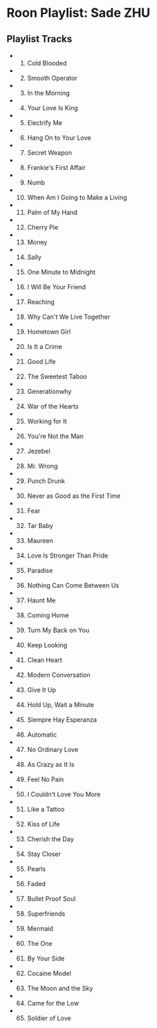 # Roon Playlist: Sade ZHU

## Playlist Tracks


- 1. Cold Blooded
- 2. Smooth Operator
- 3. In the Morning
- 4. Your Love Is King
- 5. Electrify Me
- 6. Hang On to Your Love
- 7. Secret Weapon
- 8. Frankie's First Affair
- 9. Numb
- 10. When Am I Going to Make a Living
- 11. Palm of My Hand
- 12. Cherry Pie
- 13. Money
- 14. Sally
- 15. One Minute to Midnight
- 16. I Will Be Your Friend
- 17. Reaching
- 18. Why Can't We Live Together
- 19. Hometown Girl
- 20. Is It a Crime
- 21. Good Life
- 22. The Sweetest Taboo
- 23. Generationwhy
- 24. War of the Hearts
- 25. Working for It
- 26. You're Not the Man
- 27. Jezebel
- 28. Mr. Wrong
- 29. Punch Drunk
- 30. Never as Good as the First Time
- 31. Fear
- 32. Tar Baby
- 33. Maureen
- 34. Love Is Stronger Than Pride
- 35. Paradise
- 36. Nothing Can Come Between Us
- 37. Haunt Me
- 38. Coming Home
- 39. Turn My Back on You
- 40. Keep Looking
- 41. Clean Heart
- 42. Modern Conversation
- 43. Give It Up
- 44. Hold Up, Wait a Minute
- 45. Siempre Hay Esperanza
- 46. Automatic
- 47. No Ordinary Love
- 48. As Crazy as It Is
- 49. Feel No Pain
- 50. I Couldn't Love You More
- 51. Like a Tattoo
- 52. Kiss of Life
- 53. Cherish the Day
- 54. Stay Closer
- 55. Pearls
- 56. Faded
- 57. Bullet Proof Soul
- 58. Superfriends
- 59. Mermaid
- 60. The One
- 61. By Your Side
- 62. Cocaine Model
- 63. The Moon and the Sky
- 64. Came for the Low
- 65. Soldier of Love

